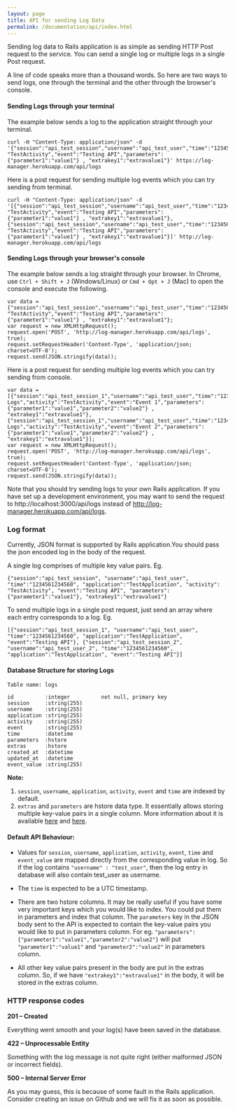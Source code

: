 ```yaml
---
layout: page
title: API for sending Log Data
permalink: /documentation/api/index.html
---
```


Sending log data to Rails application is as simple as sending HTTP Post request to the service. You can send a single log or multiple logs in a single Post request. 

A line of code speaks more than a thousand words. So here are two ways to send logs, one through the terminal and the other through the browser's console.

#### Sending Logs through your terminal

The example below sends a log to the application straight through your terminal.

    curl -H "Content-Type: application/json" -d '{"session":"api_test_session","username":"api_test_user","time":"1234561234560","application":"TestApplication","activity": "TestActivity","event":"Testing API","parameters":{"parameter1":"value1"} , "extrakey1":"extravalue1"}' https://log-manager.herokuapp.com/api/logs

Here is a post request for sending multiple log events which you can try sending from terminal.

    curl -H "Content-Type: application/json" -d '[{"session":"api_test_session","username":"api_test_user","time":"1234561234560","application":"TestApplication","activity": "TestActivity","event":"Testing API","parameters":{"parameter1":"value1"} , "extrakey1":"extravalue1"}, {"session":"api_test_session","username":"api_test_user","time":"1234561234560","application":"TestApplication","activity": "TestActivity","event":"Testing API","parameters":{"parameter1":"value1"} , "extrakey1":"extravalue1"}]' http://log-manager.herokuapp.com/api/logs

#### Sending Logs through your browser's console

The example below sends a log straight through your browser. In Chrome, use `Ctrl + Shift + J` (Windows/Linux) or `Cmd + Opt + J` (Mac) to open the console and execute the following.

    var data = {"session":"api_test_session","username":"api_test_user","time":"1234561234560","application":"TestApplication","activity": "TestActivity","event":"Testing API","parameters":{"parameter1":"value1"} , "extrakey1":"extravalue1"};
    var request = new XMLHttpRequest();
    request.open('POST', 'http://log-manager.herokuapp.com/api/logs', true);
    request.setRequestHeader('Content-Type', 'application/json; charset=UTF-8');
    request.send(JSON.stringify(data));

Here is a post request for sending multiple log events which you can try sending from console.

    var data = [{"session":"api_test_session_1","username":"api_test_user","time":"1234561234560","application":"Multi Logs","activity":"TestActivity","event":"Event 1","parameters":{"parameter1":"value1","parameter2":"value2"} , "extrakey1":"extravalue1"}, {"session":"api_test_session_1","username":"api_test_user","time":"1234561234560","application":"Multi Logs","activity":"TestActivity","event":"Event 2","parameters":{"parameter1":"value1","parameter2":"value2"} , "extrakey1":"extravalue1"}];
    var request = new XMLHttpRequest();
    request.open('POST', 'http://log-manager.herokuapp.com/api/logs', true);
    request.setRequestHeader('Content-Type', 'application/json; charset=UTF-8');
    request.send(JSON.stringify(data));


Note that you should try sending logs to your own Rails application. If you have set up a development environment, you may want to send the request to http://localhost:3000/api/logs instead of http://log-manager.herokuapp.com/api/logs.

### Log format

Currently, JSON format is supported by Rails application.You should pass the json encoded log in the body of the request.

A single log comprises of multiple key value pairs. Eg.

    {"session":"api_test_session", "username":"api_test_user", "time":"1234561234560", "application":"TestApplication", "activity": "TestActivity", "event":"Testing API", "parameters":{"parameter1":"value1"}, "extrakey1":"extravalue1"}

To send multiple logs in a single post request, just send an array where each entry corresponds to a log. Eg.

    [{"session":"api_test_session_1", "username":"api_test_user", "time":"1234561234560", "application":"TestApplication", "event":"Testing API"}, {"session":"api_test_session_2", "username":"api_test_user_2", "time":"1234561234560", "application":"TestApplication", "event":"Testing API"}]

#### Database Structure for storing Logs

    Table name: logs

    id          :integer          not null, primary key
    session     :string(255)
    username    :string(255)
    application :string(255)
    activity    :string(255)
    event       :string(255)
    time        :datetime
    parameters  :hstore
    extras      :hstore
    created_at  :datetime
    updated_at  :datetime
    event_value :string(255)

**Note:**

1. `session`, `username`, `application`, `activity`, `event` and `time` are indexed by default.
2. `extras` and `parameters` are hstore data type. It essentially allows storing multiple key-value pairs in a single column. More information about it is available [here](http://www.postgresql.org/docs/9.1/static/hstore.html) and [here](http://postgresguide.com/sexy/hstore.html).

#### Default API Behaviour:

* Values for `session`, `username`, `application`, `activity`, `event`, `time` and `event_value` are mapped directly from the corresponding value in log. So if the log contains `"username" : "test_user"`, then the log entry in database will also contain test_user as username.

* The `time` is expected to be a UTC timestamp.

* There are two hstore columns.
It may be really useful if you have some very important keys which you would like to index. You could put them in parameters and index that column.
The `parameters` key in the JSON body sent to the API is expected to contain the key-value pairs you would like to put in parameters column. For eg. `"parameters":{"parameter1":"value1","parameter2":"value2"}` will put `"parameter1":"value1"` and `"parameter2":"value2"` in parameters column.

* All other key value pairs present in the body are put in the extras column. So, if we have `"extrakey1":"extravalue1"` in the body, it will be stored in the extras column.


### HTTP response codes

**201 – Created**

Everything went smooth and your log(s) have been saved in the database.

**422 – Unprocessable Entity**

Something with the log message is not quite right (either malformed JSON or incorrect fields).

**500 – Internal Server Error**

As you may guess, this is because of some fault in the Rails application. Consider creating an issue on Github and we will fix it as soon as possible.
